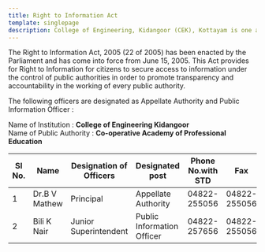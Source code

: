```yaml
---
title: Right to Information Act
template: singlepage
description: College of Engineering, Kidangoor (CEK), Kottayam is one among the premier institutions in the state. The college is governed by the Co-operative Academy of Professional Education established by the Government of Kerala. The admissions are based on the rank obtained by the students in the State Entrance examinations and functioning of the college is according to the rules and regulations formulated by the Government of Kerala.
---
```


The Right to Information Act, 2005 (22 of 2005) has been enacted by the Parliament and has come into force from June 15, 2005. This Act provides for Right to Information for citizens to secure access to information under the control of public authorities in order to promote transparency and accountability in the working of every public authority.

The following officers are designated as Appellate Authority and Public Information Officer :

Name of Institution :   **College of Engineering Kidangoor** <br>
Name of Public Authority :  **Co-operative Academy of Professional Education**

| Sl No. | Name | Designation of Officers | Designated post | Phone No.with STD | Fax | Email |
|--------|---------------------|-------------------------|----------------------------|-------------------|--------------|-------------------|
| 1 | Dr.B V Mathew | Principal | Appellate Authority | 04822-255056 | 04822-255056 | cekcape@gmail.com |
| 2 | Bili K Nair | Junior Superintendent | Public Information Officer | 04822-257656 | 04822-255056 | cekcape@gmail.com |
